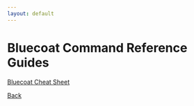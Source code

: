 ```yaml
---
layout: default
---
```


# Bluecoat Command Reference Guides

[Bluecoat Cheat Sheet](./bluecoat/bluecoat_cheat.html)


[Back](/vendors.html)
